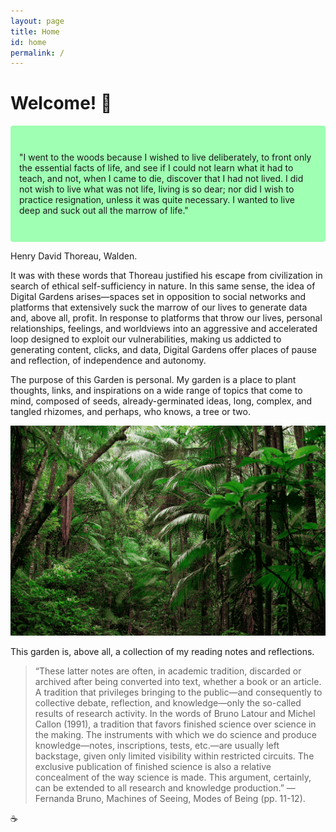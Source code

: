 ```yaml
---
layout: page
title: Home
id: home
permalink: /
---
```


# Welcome! 🌱

<p style="padding: 3em 1em; background: #9fffb2; border-radius: 4px;">
  "I went to the woods because I wished to live deliberately, to front only the essential facts of life, and see if I could not learn what it had to teach, and not, when I came to die, discover that I had not lived. I did not wish to live what was not life, living is so dear; nor did I wish to practice resignation, unless it was quite necessary. I wanted to live deep and suck out all the marrow of life."

Henry David Thoreau, Walden. 
</p>

It was with these words that Thoreau justified his escape from civilization in search of ethical self-sufficiency in nature. In this same sense, the idea of Digital Gardens arises—spaces set in opposition to social networks and platforms that extensively suck the marrow of our lives to generate data and, above all, profit. In response to platforms that throw our lives, personal relationships, feelings, and worldviews into an aggressive and accelerated loop designed to exploit our vulnerabilities, making us addicted to generating content, clicks, and data, Digital Gardens offer places of pause and reflection, of independence and autonomy.


The purpose of this Garden is personal. My garden is a place to plant thoughts, links, and inspirations on a wide range of topics that come to mind, composed of seeds, already-germinated ideas, long, complex, and tangled rhizomes, and perhaps, who knows, a tree or two.

<img src="/assets/jardim1.png"/>

This garden is, above all, a collection of my reading notes and reflections.
> “These latter notes are often, in academic tradition, discarded or archived after being converted into text, whether a book or an article. A tradition that privileges bringing to the public—and consequently to collective debate, reflection, and knowledge—only the so-called results of research activity. In the words of Bruno Latour and Michel Callon (1991), a tradition that favors finished science over science in the making. The instruments with which we do science and produce knowledge—notes, inscriptions, tests, etc.—are usually left backstage, given only limited visibility within restricted circuits. The exclusive publication of finished science is also a relative concealment of the way science is made. This argument, certainly, can be extended to all research and knowledge production.” — Fernanda Bruno, Machines of Seeing, Modes of Being (pp. 11-12).

☕️


<style>
  .wrapper {
    max-width: 46em;
  }
</style>
